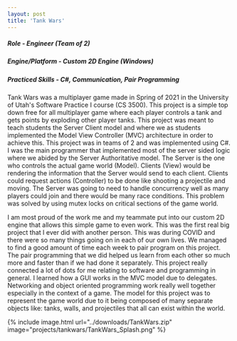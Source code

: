 ```yaml
---
layout: post
title: 'Tank Wars'
---
```


##### Role - Engineer (Team of 2)
##### Engine/Platform - Custom 2D Engine (Windows)
##### Practiced Skills - C#, Communication, Pair Programming

Tank Wars was a multiplayer game made in Spring of 2021 in the University of Utah's Software Practice I course (CS 3500). This project is a simple top down free for all multiplayer game where each player controls a tank and gets points by exploding other player tanks. This project was meant to teach students the Server Client model and where we as students implemented the Model View Controller (MVC) architecture in order to achieve this. This project was in teams of 2 and was implemented using C#. I was the main programmer that implemented most of the server sided logic where we abided by the Server Authoritative model. The Server is the one who controls the actual game world (Model). Clients (View) would be rendering the information that the Server would send to each client. Clients could request actions (Controller) to be done like shooting a projectile and moving. The Server was going to need to handle concurrency well as many players could join and there would be many race conditions. This problem was solved by using mutex locks on critical sections of the game world.

I am most proud of the work me and my teammate put into our custom 2D engine that allows this simple game to even work. This was the first real big project that I ever did with another person. This was during COVID and there were so many things going on in each of our own lives. We managed to find a good amount of time each week to pair program on this project. The pair programming that we did helped us learn from each other so much more and faster than if we had done it separately. This project really connected a lot of dots for me relating to software and programming in general. I learned how a GUI works in the MVC model due to delegates. Networking and object oriented programming work really well together especially in the context of a game. The model for this project was to represent the game world due to it being composed of many separate objects like: tanks, walls, and projectiles that all can exist within the world.


{% include image.html url="../downloads/TankWars.zip" image="projects/tankwars/TankWars_Splash.png" %}
